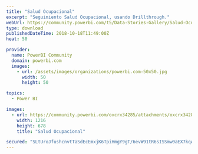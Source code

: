 ```yaml
---
title: "Salud Ocupacional"
excerpt: "Seguimiento Salud Ocupacional, usando Drillthrough."
webUrl: https://community.powerbi.com/t5/Data-Stories-Gallery/Salud-Ocupacional/m-p/546163
type: download
publishedDateTime: 2018-10-18T11:49:00Z
heat: 50

provider:
  name: PowerBI Community
  domain: powerbi.com
  images:
    - url: /assets/images/organizations/powerbi.com-50x50.jpg
      width: 50
      height: 50

topics:
  - Power BI

images:
  - url: https://community.powerbi.com/oxcrx34285/attachments/oxcrx34285/DataStoriesGallery/2309/1/SaludOcupacional04.png
    width: 1216
    height: 678
    title: "Salud Ocupacional"

secured: "SLtUroJfushcnvtTaSdEcEmxjK6TpiHmgY9gT/6evW91tR6sISSmw0aEX7kqAwgkrJ4XfdkMFMSX7DeETXJsvYjBkOQNMTs0a/UKf/RtLQXV+eK1okgE9ZR87ppSr8ixqRiT0R6mvqgjAohlYTrytc2G6gXzt2BZrx05VvSBEDMqyRVGRP4lplq3z2oIGm4jk/Njh3FMovESZw1LRRmhkEzU9me5OoWuybD0kxxLvCoMyUnUKwcwD3SKCMbFLpW8+SJ9ljDjAeX6IgxXM61Aj8+4qgC9zHpyuL7Jm2RIpQT5GNOkyuoePa7yPhVyKyotJJivXdG/pl+eGZ7buobDsBnlhKFXhvkhm/IzaZ1OrPzm7fnPQGB+K1zPThjJlqCA;xolDTURwO0eqgc90hyAFvA=="
---
```


